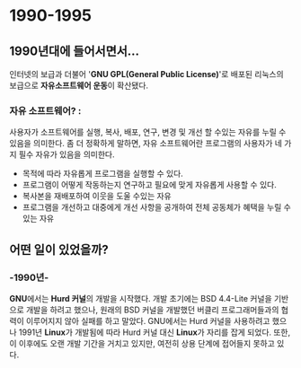 # 1990-1995

## 1990년대에 들어서면서...

인터넷의 보급과 더불어 '**GNU GPL\(General Public License\)**'로 배포된 리눅스의 보급으로 **자유소프트웨어 운동**이 확산됐다.

### 자유 소프트웨어? :

사용자가 소프트웨어를 실행, 복사, 배포, 연구, 변경 및 개선 할 수있는 자유를 누릴 수 있음을 의미한다. 좀 더 정확하게 말하면, 자유 소프트웨어란 프로그램의 사용자가 네 가지 필수 자유가 있음을 의미한다.

* 목적에 따라 자유롭게 프로그램을 실행할 수 있다.
* 프로그램이 어떻게 작동하는지 연구하고 필요에 맞게 자유롭게 사용할 수 있다.
* 복사본을 재배포하여 이웃을 도울 수있는 자유
* 프로그램을 개선하고 대중에게 개선 사항을 공개하여 전체 공동체가 혜택을 누릴 수있는 자유

## 어떤 일이 있었을까?

### -1990년-

**GNU**에서는 **Hurd 커널**의 개발을 시작했다. 개발 초기에는 BSD 4.4-Lite 커널을 기반으로 개발을 하려고 했으나, 원래의 BSD 커널을 개발했던 버클리 프로그래머들과의 협력이 이루어지지 않아 실패를 하고 말았다. GNU에서는 Hurd 커널을 사용하려고 했으나 1991년 **Linux**가 개발됨에 따라 Hurd 커널 대신 **Linux**가 자리를 잡게 되었다. 또한, 이 이후에도 오랜 개발 기간을 거치고 있지만, 여전히 상용 단계에 접어들지 못하고 있다.



